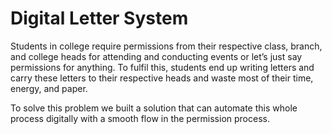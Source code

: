 # Digital Letter System
Students in college require permissions from their respective class, branch, and college heads for attending and conducting events or let’s just say permissions for anything. To fulfil this, students end up writing letters and carry these letters to their respective heads and waste most of their time, energy, and paper.

To solve this problem we built a solution that can automate this whole process digitally with a smooth flow in the permission process.

